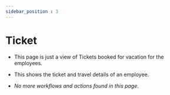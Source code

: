 ```yaml
---
sidebar_position : 3
---
```


# Ticket

  - This page is just a view of Tickets booked for vacation for the employees.

  - This shows the ticket and travel details of an employee.

  - _No more workflows and actions found in this page._